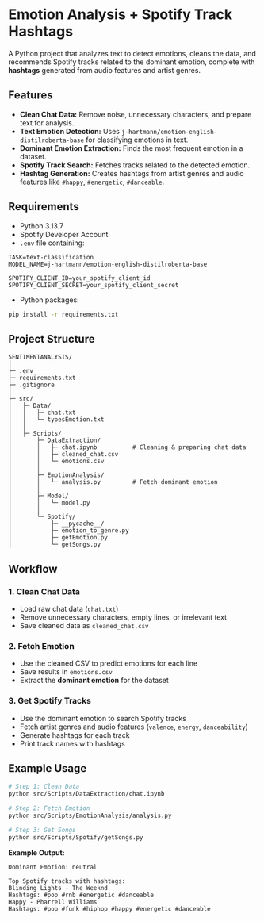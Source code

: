 # Emotion Analysis + Spotify Track Hashtags

A Python project that analyzes text to detect emotions, cleans the data, and recommends Spotify tracks related to the dominant emotion, complete with **hashtags** generated from audio features and artist genres.

## Features

* **Clean Chat Data:** Remove noise, unnecessary characters, and prepare text for analysis.
* **Text Emotion Detection:** Uses `j-hartmann/emotion-english-distilroberta-base` for classifying emotions in text.
* **Dominant Emotion Extraction:** Finds the most frequent emotion in a dataset.
* **Spotify Track Search:** Fetches tracks related to the detected emotion.
* **Hashtag Generation:** Creates hashtags from artist genres and audio features like `#happy`, `#energetic`, `#danceable`.

## Requirements

* Python 3.13.7
* Spotify Developer Account
* `.env` file containing:

```env
TASK=text-classification
MODEL_NAME=j-hartmann/emotion-english-distilroberta-base

SPOTIPY_CLIENT_ID=your_spotify_client_id
SPOTIPY_CLIENT_SECRET=your_spotify_client_secret
```

* Python packages:

```bash
pip install -r requirements.txt
```

## Project Structure

```
SENTIMENTANALYSIS/
│
├─ .env
├─ requirements.txt
├─ .gitignore
│
├─ src/
│   ├─ Data/
│   │   ├─ chat.txt
│   │   └─ typesEmotion.txt
│   │
│   ├─ Scripts/
│       ├─ DataExtraction/
│       │   ├─ chat.ipynb          # Cleaning & preparing chat data
│       │   ├─ cleaned_chat.csv
│       │   └─ emotions.csv
│       │
│       ├─ EmotionAnalysis/
│       │   └─ analysis.py         # Fetch dominant emotion
│       │
│       ├─ Model/
│       │   └─ model.py
│       │
│       └─ Spotify/
│           ├─ __pycache__/
│           ├─ emotion_to_genre.py
│           ├─ getEmotion.py
│           └─ getSongs.py
```

## Workflow

### 1. Clean Chat Data

* Load raw chat data (`chat.txt`)
* Remove unnecessary characters, empty lines, or irrelevant text
* Save cleaned data as `cleaned_chat.csv`

### 2. Fetch Emotion

* Use the cleaned CSV to predict emotions for each line
* Save results in `emotions.csv`
* Extract the **dominant emotion** for the dataset

### 3. Get Spotify Tracks

* Use the dominant emotion to search Spotify tracks
* Fetch artist genres and audio features (`valence`, `energy`, `danceability`)
* Generate hashtags for each track
* Print track names with hashtags

## Example Usage

```bash
# Step 1: Clean Data
python src/Scripts/DataExtraction/chat.ipynb

# Step 2: Fetch Emotion
python src/Scripts/EmotionAnalysis/analysis.py

# Step 3: Get Songs
python src/Scripts/Spotify/getSongs.py
```

**Example Output:**

```
Dominant Emotion: neutral

Top Spotify tracks with hashtags:
Blinding Lights - The Weeknd
Hashtags: #pop #rnb #energetic #danceable
Happy - Pharrell Williams
Hashtags: #pop #funk #hiphop #happy #energetic #danceable
```
